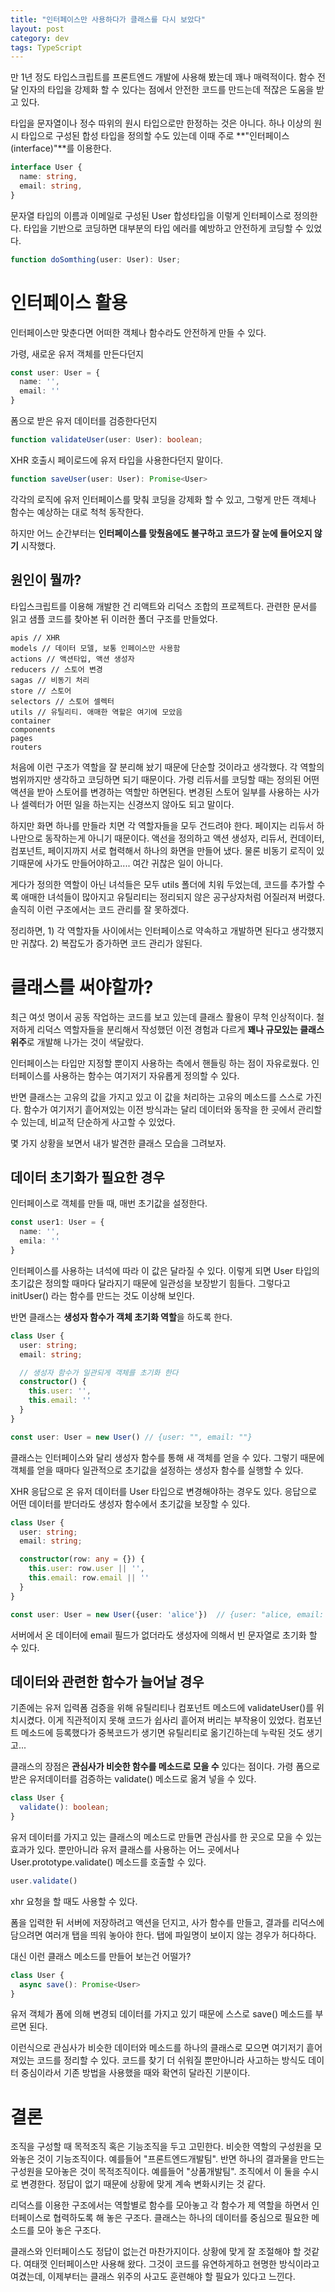 ```yaml
---
title: "인터페이스만 사용하다가 클래스를 다시 보았다"
layout: post
category: dev
tags: TypeScript
---
```


만 1년 정도 타입스크립트를 프론트엔드 개발에 사용해 봤는데 꽤나 매력적이다.
함수 전달 인자의 타입을 강제화 할 수 있다는 점에서 안전한 코드를 만드는데 적잖은 도움을 받고 있다.

타입을 문자열이나 정수 따위의 원시 타입으로만 한정하는 것은 아니다.
하나 이상의 원시 타입으로 구성된 합성 타입을 정의할 수도 있는데 이때 주로 **"인터페이스(interface)"**를 이용한다.

```ts
interface User {
  name: string,
  email: string,
}
```

문자열 타입의 이름과 이메일로 구성된 User 합성타입을 이렇게 인터페이스로 정의한다.
타입을 기반으로 코딩하면 대부분의 타입 에러를 예방하고 안전하게 코딩할 수 있었다.

```ts
function doSomthing(user: User): User;
```

# 인터페이스 활용 

인터페이스만 맞춘다면 어떠한 객체나 함수라도 안전하게 만들 수 있다.

가령, 새로운 유저 객체를 만든다던지

```ts
const user: User = {
  name: '',
  email: ''
}
```

폼으로 받은 유저 데이터를 검증한다던지

```ts
function validateUser(user: User): boolean;
```

XHR 호출시 페이로드에 유저 타입을 사용한다던지 말이다.

```ts
function saveUser(user: User): Promise<User>
```

각각의 로직에 유저 인터페이스를 맞춰 코딩을 강제화 할 수 있고, 그렇게 만든 객체나 함수는 예상하는 대로 척척 동작한다.

하지만 어느 순간부터는 **인터페이스를 맞췄음에도 불구하고 코드가 잘 눈에 들어오지 않기** 시작했다. 

## 원인이 뭘까?

타입스크립트를 이용해 개발한 건 리액트와 리덕스 조합의 프로젝트다.
관련한 문서를 읽고 샘플 코드를 찾아본 뒤 이러한 폴더 구조를 만들었다.

```
apis // XHR
models // 데이터 모델, 보통 인페이스만 사용함
actions // 액션타입, 액션 생성자
reducers // 스토어 변경
sagas // 비동기 처리
store // 스토어
selectors // 스토어 셀렉터
utils // 유틸리티. 애매한 역할은 여기에 모았음
container
components
pages
routers
```

처음에 이런 구조가 역할을 잘 분리해 놨기 때문에 단순할 것이라고 생각했다.
각 역할의 범위까지만 생각하고 코딩하면 되기 때문이다.
가령 리듀서를 코딩할 때는 정의된 어떤 액션을 받아 스토어를 변경하는 역할만 하면된다.
변경된 스토어 일부를 사용하는 사가나 셀렉터가 어떤 일을 하는지는 신경쓰지 않아도 되고 말이다. 

하지만 화면 하나를 만들라 치면 각 역할자들을 모두 건드려야 한다.
페이지는 리듀서 하나만으로 동작하는게 아니기 때문이다. 
액선을 정의하고 액션 생성자, 리듀서, 컨데이터, 컴포넌트, 페이지까지 서로 협력해서 하나의 화면을 만들어 냈다.
물론 비동기 로직이 있기때문에 사가도 만들어야하고....
여간 귀찮은 일이 아니다.

게다가 정의한 역할이 아닌 녀석들은 모두 utils 폴더에 치워 두었는데, 코드를 추가할 수록 애매한 녀석들이 많아지고 유틸리티는 정리되지 않은 공구상자처럼 어질러져 버렸다.
솔직히 이런 구조에서는 코드 관리를 잘 못하겠다.

정리하면, 1) 각 역할자들 사이에서는 인터페이스로 약속하고 개발하면 된다고 생각했지만 귀찮다.
2) 복잡도가 증가하면 코드 관리가 않된다.

# 클래스를 써야할까?

최근 여섯 명이서 공동 작업하는 코드를 보고 있는데 클래스 활용이 무척 인상적이다.
철저하게 리덕스 역할자들을 분리해서 작성했던 이전 경험과 다르게 **꽤나 규모있는 클래스 위주**로 개발해 나가는 것이 색달랐다.

인터페이스는 타입만 지정할 뿐이지 사용하는 측에서 핸들링 하는 점이 자유로웠다.
인터페이스를 사용하는 함수는 여기저기 자유롭게 정의할 수 있다.

반면 클래스는 고유의 값을 가지고 있고 이 값을 처리하는 고유의 메소드를 스스로 가진다.
함수가 여기저기 흩어져있는 이전 방식과는 달리 데이터와 동작을 한 곳에서 관리할 수 있는데, 비교적 단순하게 사고할 수 있었다.

몇 가지 상황을 보면서 내가 발견한 클래스 모습을 그려보자.

## 데이터 초기화가 필요한 경우 

인터페이스로 객체를 만들 때, 매번 초기값을 설정한다.

```ts
const user1: User = {
  name: '',
  emila: ''
}
```

인터페이스를 사용하는 녀석에 따라 이 값은 달라질 수 있다. 
이렇게 되면 User 타입의 초기값은 정의할 때마다 달라지기 때문에 일관성을 보장받기 힘들다. 
그렇다고 initUser() 라는 함수를 만드는 것도 이상해 보인다.

반면 클래스는 **생성자 함수가 객체 초기화 역할**을 하도록 한다.

```ts
class User {
  user: string;
  email: string;

  // 생성자 함수가 일관되게 객체를 초기화 한다 
  constructor() { 
    this.user: '',
    this.email: ''
  }
}

const user: User = new User() // {user: "", email: ""}
```

클래스는 인터페이스와 달리 생성자 함수를 통해 새 객체를 얻을 수 있다. 
그렇기 때문에 객체를 얻을 때마다 일관적으로 초기값을 설정하는 생성자 함수를 실행할 수 있다.

XHR 응답으로 온 유저 데이터를 User 타입으로 변경해야하는 경우도 있다.
응답으로 어떤 데이터를 받더라도 생성자 함수에서 초기값을 보장할 수 있다.

```ts
class User {
  user: string;
  email: string;

  constructor(row: any = {}) {
    this.user: row.user || '',
    this.email: row.email || ''
  }
}

const user: User = new User({user: 'alice'})  // {user: "alice, email: ""}
```

서버에서 온 데이터에 email 필드가 없더라도 생성자에 의해서 빈 문자열로 초기화 할 수 있다.

## 데이터와 관련한 함수가 늘어날 경우 

기존에는 유저 입력폼 검증을 위해 유틸리티나 컴포넌트 메소드에 validateUser()를 위치시켰다.
이게 직관적이지 못해 코드가 쉽사리 흩어져 버리는 부작용이 있었다. 
컴포넌트 메소드에 등록했다가 중복코드가 생기면 유틸리티로 옮기긴하는데 누락된 것도 생기고...

클래스의 장점은 **관심사가 비슷한 함수를 메소드로 모을 수** 있다는 점이다.
가령 폼으로 받은 유저데이터를 검증하는 validate() 메소드로 옮겨 넣을 수 있다.

```ts
class User {
  validate(): boolean;
}
```

유저 데이터를 가지고 있는 클래스의 메소드로 만들면 관심사를 한 곳으로 모을 수 있는 효과가 있다.
뿐만아니라 유저 클래스를 사용하는 어느 곳에서나 User.prototype.validate() 메소드를 호출할 수 있다.

```ts
user.validate()
```

xhr 요청을 할 때도 사용할 수 있다.

폼을 입력한 뒤 서버에 저장하려고 액션을 던지고, 사가 함수를 만들고, 결과를 리덕스에 담으려면 여러개 탭을 띄워 놓아야 한다.
탭에 파일명이 보이지 않는 경우가 허다하다.

대신 이런 클래스 메소드를 만들어 보는건 어떨가?

```ts
class User {
  async save(): Promise<User>
}
```

유저 객체가 폼에 의해 변경되 데이터를 가지고 있기 때문에 스스로 save() 메소드를 부르면 된다.

이런식으로 관심사가 비슷한 데이터와 메소드를 하나의 클래스로 모으면 여기저기 흩어져있는 코드를 정리할 수 있다.
코드를 찾기 더 쉬워질 뿐만아니라 사고하는 방식도 데이터 중심이라서 기존 방법을 사용했을 때와 확연히 달라진 기분이다.


# 결론 

조직을 구성할 때 목적조직 혹은 기능조직을 두고 고민한다.
비슷한 역할의 구성원을 모와놓은 것이 기능조직이다. 예를들어 "프론트엔드개발팀".
반면 하나의 결과물을 만드는 구성원을 모아놓은 것이 목적조직이다. 예를들어 "상품개발팀".
조직에서 이 둘을 수시로 변경한다. 정답이 없기 때문에 상황에 맞게 계속 변화시키는 것 같다. 

리덕스를 이용한 구조에서는 역할별로 함수를 모아놓고 각 함수가 제 역할을 하면서 인터페이스로 협력하도록 해 놓은 구조다.
클래스는 하나의 데이터를 중심으로 필요한 메소드를 모아 놓은 구조다. 

클래스와 인터페이스도 정답이 없는건 마찬가지이다. 상황에 맞게 잘 조절해야 할 것같다.
여태껏 인터페이스만 사용해 왔다. 
그것이 코드를 유연하게하고 현명한 방식이라고 여겼는데, 이제부터는 클래스 위주의 사고도 훈련해야 할 필요가 있다고 느낀다.
